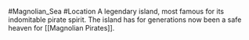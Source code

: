 #Magnolian_Sea #Location 
A legendary island, most famous for its indomitable pirate spirit. The island has for generations now been a safe heaven for [[Magnolian Pirates]]. 